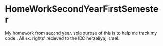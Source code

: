 HomeWorkSecondYearFirstSemester
===============================

My homework from second year.
sole purpse of this is to help me track my code . 
All ex. rights' recieved to the IDC herzeliya, israel.
